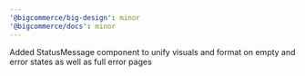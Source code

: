 ```yaml
---
'@bigcommerce/big-design': minor
'@bigcommerce/docs': minor
---
```


Added StatusMessage component to unify visuals and format on empty and error states as well as full error pages
